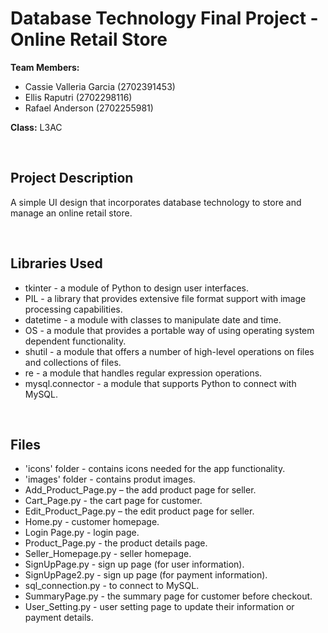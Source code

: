 # Database Technology Final Project - Online Retail Store

**Team Members:** 
- Cassie Valleria Garcia (2702391453)
- Ellis Raputri (2702298116)
- Rafael Anderson (2702255981)

**Class:** L3AC

<br>

## Project Description
A simple UI design that incorporates database technology to store and manage an online retail store.

<br>

## Libraries Used
- tkinter - a module of Python to design user interfaces.
- PIL - a library that provides extensive file format support with image processing capabilities.
- datetime - a module with classes to manipulate date and time.
- OS - a module that provides a portable way of using operating system dependent functionality.
- shutil - a module that offers a number of high-level operations on files and collections of files.
- re - a module that handles regular expression operations.
- mysql.connector - a module that supports Python to connect with MySQL. 

<br>

## Files
- 'icons' folder - contains icons needed for the app functionality.
- 'images' folder - contains produt images.
- Add_Product_Page.py – the add product page for seller.
- Cart_Page.py - the cart page for customer.
- Edit_Product_Page.py –  the edit product page for seller.
- Home.py - customer homepage.
- Login Page.py - login page.
- Product_Page.py - the product details page.
- Seller_Homepage.py - seller homepage.
- SignUpPage.py - sign up page (for user information).
- SignUpPage2.py - sign up page (for payment information).
- sql_connection.py - to connect to MySQL.
- SummaryPage.py - the summary page for customer before checkout.
- User_Setting.py - user setting page to update their information or payment details.
